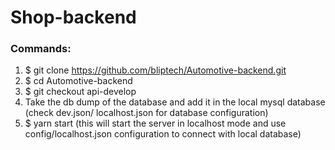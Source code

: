 # Shop-backend

### Commands:
1. $ git clone https://github.com/bliptech/Automotive-backend.git
2. $ cd Automotive-backend
3. $ git checkout api-develop
4. Take the db dump of the database and add it in the local mysql database (check dev.json/ localhost.json for database configuration)
5. $ yarn start (this will start the server in localhost mode and use config/localhost.json configuration to connect with local database)
